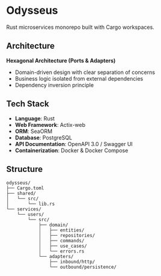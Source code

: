 # Odysseus

Rust microservices monorepo built with Cargo workspaces.

## Architecture

**Hexagonal Architecture (Ports & Adapters)**
- Domain-driven design with clear separation of concerns
- Business logic isolated from external dependencies
- Dependency inversion principle

## Tech Stack

- **Language**: Rust
- **Web Framework**: Actix-web
- **ORM**: SeaORM
- **Database**: PostgreSQL
- **API Documentation**: OpenAPI 3.0 / Swagger UI
- **Containerization**: Docker & Docker Compose

## Structure

```
odysseus/
├── Cargo.toml
├── shared/
│   └── src/
│       └── lib.rs
└── services/
    └── users/
        └── src/
            ├── domain/
            │   ├── entities/
            │   ├── repositories/
            │   ├── commands/
            │   ├── use_cases/
            │   └── errors.rs
            └── adapters/
                ├── inbound/http/
                └── outbound/persistence/
```
